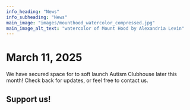 ```yaml
---
info_heading: "News"
info_subheading: "News"
main_image: "images/mounthood_watercolor_compressed.jpg"
main_image_alt_text: "watercolor of Mount Hood by Alexandria Levin"
---
```


# March 11, 2025
We have secured space for to soft launch Autism Clubhouse later this month! Check back for updates, or feel free to contact us.

## Support us!
<div id="donate-button-container" data-hosted-button-id="T36ZA62J7TQS2">
    <div id="donate-button"></div>
</div>
